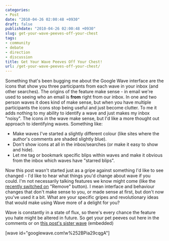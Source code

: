 ```yaml
---
categories:
- Post
date: "2010-04-26 02:00:48 +0930"
draft: false
publishdate: "2010-04-26 02:00:48 +0930"
slug: get-your-wave-peeves-off-your-chest
tags:
- community
- debate
- direction
- discussion
title: Get Your Wave Peeves Off Your Chest!
url: /get-your-wave-peeves-off-your-chest/
---
```

Something that's been bugging me about the Google Wave interface are the
icons that show you three participants from each wave in your inbox (and
other searches). The origins of the feature make sense - in email we're
used to seeing who an email is **from** right from our inbox. In one and
two person waves it does kind of make sense, but when you have multiple
participants the icons stop being useful and just become clutter. To me
it adds nothing to my ability to identify a wave and just makes my inbox
"noisy". The icons *in* the wave make sense, but I'd like a more thought
out approach to identifying waves. Something like:

-   Make waves I've started a slightly different colour (like sites
    where the author's comments are shaded slightly blue).
-   Don't show icons at all in the inbox/searches (or make it easy to
    show and hide).
-   Let me tag or bookmark specific blips within waves and make it
    obvious from the inbox which waves have "starred blips".

Now this post wasn't started just as a gripe against something I'd like
to see changed - I'd like to hear what things you'd change about wave if
you could. I'm not necessarily talking features we know might come (like
the [recently switched
on](//the.geekorium.com.au/remove-remove-yourself-remove-others/)
"Remove" button). I mean interface and behaviour changes that don't make
sense to you, or made sense at first, but don't now you've used it a
bit. What are your specific gripes and revolutionary ideas that would
make using Wave more of a delight for you?

Wave is constantly in a state of flux, so there's every chance the
feature you hate might be altered in future. So get your pet peeves out
here in the comments or on [this post's sister
wave](https://wave.google.com/wave/#restored:wave:googlewave.com!w%252BPia29cqgA)
(embedded)

\[wave id="googlewave.com!w%252BPia29cqgA"\]